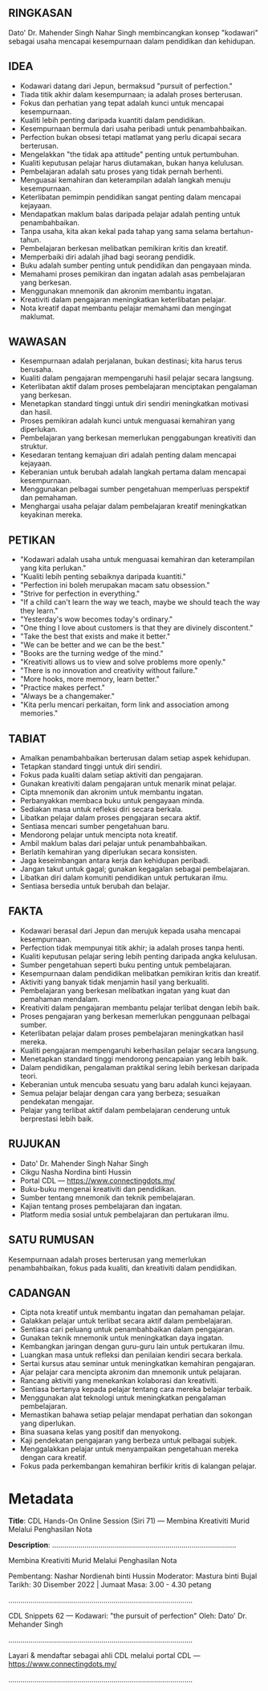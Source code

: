 ## RINGKASAN
Dato' Dr. Mahender Singh Nahar Singh membincangkan konsep "kodawari" sebagai usaha mencapai kesempurnaan dalam pendidikan dan kehidupan.

## IDEA
- Kodawari datang dari Jepun, bermaksud "pursuit of perfection."
- Tiada titik akhir dalam kesempurnaan; ia adalah proses berterusan.
- Fokus dan perhatian yang tepat adalah kunci untuk mencapai kesempurnaan.
- Kualiti lebih penting daripada kuantiti dalam pendidikan.
- Kesempurnaan bermula dari usaha peribadi untuk penambahbaikan.
- Perfection bukan obsesi tetapi matlamat yang perlu dicapai secara berterusan.
- Mengelakkan "the tidak apa attitude" penting untuk pertumbuhan.
- Kualiti keputusan pelajar harus diutamakan, bukan hanya kelulusan.
- Pembelajaran adalah satu proses yang tidak pernah berhenti.
- Menguasai kemahiran dan keterampilan adalah langkah menuju kesempurnaan.
- Keterlibatan pemimpin pendidikan sangat penting dalam mencapai kejayaan.
- Mendapatkan maklum balas daripada pelajar adalah penting untuk penambahbaikan.
- Tanpa usaha, kita akan kekal pada tahap yang sama selama bertahun-tahun.
- Pembelajaran berkesan melibatkan pemikiran kritis dan kreatif.
- Memperbaiki diri adalah jihad bagi seorang pendidik.
- Buku adalah sumber penting untuk pendidikan dan pengayaan minda.
- Memahami proses pemikiran dan ingatan adalah asas pembelajaran yang berkesan.
- Menggunakan mnemonik dan akronim membantu ingatan.
- Kreativiti dalam pengajaran meningkatkan keterlibatan pelajar.
- Nota kreatif dapat membantu pelajar memahami dan mengingat maklumat.

## WAWASAN
- Kesempurnaan adalah perjalanan, bukan destinasi; kita harus terus berusaha.
- Kualiti dalam pengajaran mempengaruhi hasil pelajar secara langsung.
- Keterlibatan aktif dalam proses pembelajaran menciptakan pengalaman yang berkesan.
- Menetapkan standard tinggi untuk diri sendiri meningkatkan motivasi dan hasil.
- Proses pemikiran adalah kunci untuk menguasai kemahiran yang diperlukan.
- Pembelajaran yang berkesan memerlukan penggabungan kreativiti dan struktur.
- Kesedaran tentang kemajuan diri adalah penting dalam mencapai kejayaan.
- Keberanian untuk berubah adalah langkah pertama dalam mencapai kesempurnaan.
- Menggunakan pelbagai sumber pengetahuan memperluas perspektif dan pemahaman.
- Menghargai usaha pelajar dalam pembelajaran kreatif meningkatkan keyakinan mereka.

## PETIKAN
- "Kodawari adalah usaha untuk menguasai kemahiran dan keterampilan yang kita perlukan."
- "Kualiti lebih penting sebaiknya daripada kuantiti."
- "Perfection ini boleh merupakan macam satu obsession."
- "Strive for perfection in everything."
- "If a child can't learn the way we teach, maybe we should teach the way they learn."
- "Yesterday's wow becomes today's ordinary."
- "One thing I love about customers is that they are divinely discontent."
- "Take the best that exists and make it better."
- "We can be better and we can be the best."
- "Books are the turning wedge of the mind."
- "Kreativiti allows us to view and solve problems more openly."
- "There is no innovation and creativity without failure."
- "More hooks, more memory, learn better."
- "Practice makes perfect."
- "Always be a changemaker."
- "Kita perlu mencari perkaitan, form link and association among memories."

## TABIAT
- Amalkan penambahbaikan berterusan dalam setiap aspek kehidupan.
- Tetapkan standard tinggi untuk diri sendiri.
- Fokus pada kualiti dalam setiap aktiviti dan pengajaran.
- Gunakan kreativiti dalam pengajaran untuk menarik minat pelajar.
- Cipta mnemonik dan akronim untuk membantu ingatan.
- Perbanyakkan membaca buku untuk pengayaan minda.
- Sediakan masa untuk refleksi diri secara berkala.
- Libatkan pelajar dalam proses pengajaran secara aktif.
- Sentiasa mencari sumber pengetahuan baru.
- Mendorong pelajar untuk mencipta nota kreatif.
- Ambil maklum balas dari pelajar untuk penambahbaikan.
- Berlatih kemahiran yang diperlukan secara konsisten.
- Jaga keseimbangan antara kerja dan kehidupan peribadi.
- Jangan takut untuk gagal; gunakan kegagalan sebagai pembelajaran.
- Libatkan diri dalam komuniti pendidikan untuk pertukaran ilmu.
- Sentiasa bersedia untuk berubah dan belajar.

## FAKTA
- Kodawari berasal dari Jepun dan merujuk kepada usaha mencapai kesempurnaan.
- Perfection tidak mempunyai titik akhir; ia adalah proses tanpa henti.
- Kualiti keputusan pelajar sering lebih penting daripada angka kelulusan.
- Sumber pengetahuan seperti buku penting untuk pembelajaran.
- Kesempurnaan dalam pendidikan melibatkan pemikiran kritis dan kreatif.
- Aktiviti yang banyak tidak menjamin hasil yang berkualiti.
- Pembelajaran yang berkesan melibatkan ingatan yang kuat dan pemahaman mendalam.
- Kreativiti dalam pengajaran membantu pelajar terlibat dengan lebih baik.
- Proses pengajaran yang berkesan memerlukan penggunaan pelbagai sumber.
- Keterlibatan pelajar dalam proses pembelajaran meningkatkan hasil mereka.
- Kualiti pengajaran mempengaruhi keberhasilan pelajar secara langsung.
- Menetapkan standard tinggi mendorong pencapaian yang lebih baik.
- Dalam pendidikan, pengalaman praktikal sering lebih berkesan daripada teori.
- Keberanian untuk mencuba sesuatu yang baru adalah kunci kejayaan.
- Semua pelajar belajar dengan cara yang berbeza; sesuaikan pendekatan mengajar.
- Pelajar yang terlibat aktif dalam pembelajaran cenderung untuk berprestasi lebih baik.

## RUJUKAN
- Dato' Dr. Mahender Singh Nahar Singh
- Cikgu Nasha Nordina binti Hussin
- Portal CDL — https://www.connectingdots.my/
- Buku-buku mengenai kreativiti dan pendidikan.
- Sumber tentang mnemonik dan teknik pembelajaran.
- Kajian tentang proses pembelajaran dan ingatan.
- Platform media sosial untuk pembelajaran dan pertukaran ilmu.

## SATU RUMUSAN
Kesempurnaan adalah proses berterusan yang memerlukan penambahbaikan, fokus pada kualiti, dan kreativiti dalam pendidikan.

## CADANGAN
- Cipta nota kreatif untuk membantu ingatan dan pemahaman pelajar.
- Galakkan pelajar untuk terlibat secara aktif dalam pembelajaran.
- Sentiasa cari peluang untuk penambahbaikan dalam pengajaran.
- Gunakan teknik mnemonik untuk meningkatkan daya ingatan.
- Kembangkan jaringan dengan guru-guru lain untuk pertukaran ilmu.
- Luangkan masa untuk refleksi dan penilaian kendiri secara berkala.
- Sertai kursus atau seminar untuk meningkatkan kemahiran pengajaran.
- Ajar pelajar cara mencipta akronim dan mnemonik untuk pelajaran.
- Rancang aktiviti yang menekankan kolaborasi dan kreativiti.
- Sentiasa bertanya kepada pelajar tentang cara mereka belajar terbaik.
- Menggunakan alat teknologi untuk meningkatkan pengalaman pembelajaran.
- Memastikan bahawa setiap pelajar mendapat perhatian dan sokongan yang diperlukan.
- Bina suasana kelas yang positif dan menyokong.
- Kaji pendekatan pengajaran yang berbeza untuk pelbagai subjek.
- Menggalakkan pelajar untuk menyampaikan pengetahuan mereka dengan cara kreatif.
- Fokus pada perkembangan kemahiran berfikir kritis di kalangan pelajar.

# Metadata
**Title**: CDL Hands-On Online Session (Siri 71) — Membina Kreativiti Murid Melalui Penghasilan Nota

**Description**: ...........................................................................................

Membina Kreativiti Murid Melalui Penghasilan Nota

Pembentang: Nashar Nordienah binti Hussin
Moderator: Mastura binti Bujal
Tarikh: 30 Disember 2022   |   Jumaat
Masa: 3.00  - 4.30 petang

...........................................................................................

CDL Snippets 62 — Kodawari: "the pursuit of perfection"
Oleh: Dato' Dr. Mehander Singh

...........................................................................................

Layari & mendaftar sebagai ahli CDL melalui portal CDL — https://www.connectingdots.my/

...........................................................................................